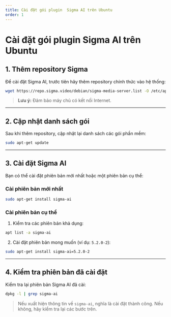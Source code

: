 ```yaml
---
title: Cài đặt gói plugin  Sigma AI trên Ubuntu
order: 1
---
```


# Cài đặt gói plugin  Sigma AI trên Ubuntu

## 1. Thêm repository Sigma

Để cài đặt Sigma AI, trước tiên hãy thêm repository chính thức vào hệ thống:

```bash
wget https://repo.sigma.video/debian/sigma-media-server.list -O /etc/apt/sources.list.d/sigma-media-server.list
```

> **Lưu ý:** Đảm bảo máy chủ có kết nối Internet.

---

## 2. Cập nhật danh sách gói

Sau khi thêm repository, cập nhật lại danh sách các gói phần mềm:

```bash
sudo apt-get update
```
---
## 3. Cài đặt Sigma AI

Bạn có thể cài đặt phiên bản mới nhất hoặc một phiên bản cụ thể:

### Cài phiên bản mới nhất

```bash
sudo apt-get install sigma-ai
```

### Cài phiên bản cụ thể

1. Kiểm tra các phiên bản khả dụng:
  ```bash
  apt list -a sigma-ai
  ```
2. Cài đặt phiên bản mong muốn (ví dụ: `5.2.0-2`):
  ```bash
  sudo apt-get install sigma-ai=5.2.0-2
  ```

---

## 4. Kiểm tra phiên bản đã cài đặt

Kiểm tra lại phiên bản Sigma AI đã cài:

```bash
dpkg -l | grep sigma-ai
```

> Nếu xuất hiện thông tin về `sigma-ai`, nghĩa là cài đặt thành công. Nếu không, hãy kiểm tra lại các bước trên.

